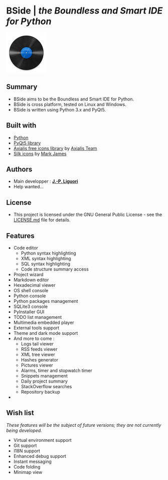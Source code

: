 # BSide | *the Boundless and Smart IDE for Python*

![BSide logo](src/pix/bside.png)

## Summary

- BSide aims to be the Boundless and Smart IDE for Python.
- BSide is cross platform, tested on Linux and Windows.
- BSide is written using Python 3.x and PyQt5.

## Built with

- [Python](https://www.python.org)
- [PyQt5 library](https://pypi.org/project/PyQt5/)
- [Axialis free icons library](http://www.axialis.com/free/icons) by [Axialis Team](http://www.axialis.com)
- [Silk icons](http://www.famfamfam.com/lab/icons/silk/) by [Mark James](http://www.famfamfam.com)
 
## Authors

- Main developper : [**J.-P. Liguori**](http://www.ozf.fr/#bside)
- Help wanted...

## License

- This project is licensed under the GNU General Public License - see the [LICENSE.md](LICENSE.md) file for details.

## Features

* Code editor
	- Python syntax highlighting
	- XML syntax highlighting
	- SQL syntax highlighting
	- Code structure summary access
* Project wizard
* Markdown editor
* Hexadecimal viewer
* OS shell console
* Python console
* Python packages management 
* SQLite3 console
* PyInstaller GUI
* TODO list management
* Multimedia embedded player
* External tools support
* Theme and dark mode support
* And more to come :
	- Logs tail viewer
	- RSS feeds viewer
	- XML tree viewer
	- Hashes generator
	- Pictures viewer
	- Alarms, timer and stopwatch timer
	- Snippets management
	- Daily project summary
	- StackOverflow searches
	- Repository backup
* 

## Wish list

*These features will be the subject of future versions; they are not currently being developed.*

- Virtual environment support
- Git support
- I18N support
- Enhanced debug support
- Instant messaging
- Code folding
- Minimap view



